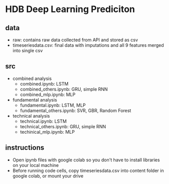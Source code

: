 # HDB Deep Learning Prediciton
## data
- raw: contains raw data collected from API and stored as csv
- timeseriesdata.csv: final data with imputations and all 9 features merged into single csv
## src
- combined analysis
  - combined.ipynb: LSTM
  - combined_others.ipynb: GRU, simple RNN
  - combined_mlp.ipynb: MLP
- fundamental analysis
  - fundamental.ipynb: LSTM, MLP
  - fundamental_others.ipynb: SVR, GBR, Random Forest
- technical analysis
  - technical.ipynb: LSTM
  - technical_others.ipynb: GRU, simple RNN
  - techinical_mlp.ipynb: MLP
## instructions
- Open ipynb files with google colab so you don't have to install libraries on your local machine
- Before running code cells, copy timeseriesdata.csv into content folder in google colab, or mount your drive

